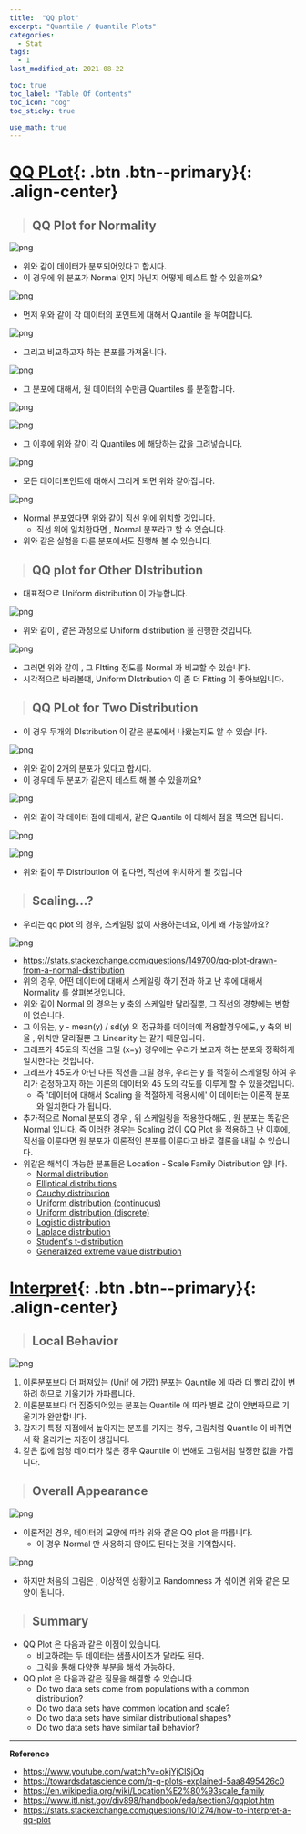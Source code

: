 ```yaml
---
title:  "QQ plot"
excerpt: "Quantile / Quantile Plots"
categories:
  - Stat
tags:
  - 1
last_modified_at: 2021-08-22

toc: true
toc_label: "Table Of Contents"
toc_icon: "cog"
toc_sticky: true

use_math: true
---
```


# [QQ PLot](#link){: .btn .btn--primary}{: .align-center}

> ## QQ Plot for Normality

![png](/assets/images/Stat/45_1.png)

- 위와 같이 데이터가 분포되어있다고 합시다. 
- 이 경우에 위 분포가 Normal 인지 아닌지 어떻게 테스트 할 수 있을까요? 

![png](/assets/images/Stat/45_2.png)

- 먼저 위와 같이 각 데이터의 포인트에 대해서 Quantile 을 부여합니다. 

![png](/assets/images/Stat/45_3.png)

- 그리고 비교하고자 하는 분포를 가져옵니다. 

![png](/assets/images/Stat/45_4.png)

- 그 분포에 대해서, 원 데이터의 수만큼 Quantiles 를 분절합니다.

![png](/assets/images/Stat/45_5.png)

![png](/assets/images/Stat/45_6.png)

- 그 이후에 위와 같이 각 Quantiles 에 해당하는 값을 그려넣습니다.

![png](/assets/images/Stat/45_7.png)

- 모든 데이터포인트에 대해서 그리게 되면 위와 같아집니다.

![png](/assets/images/Stat/45_8.png)

- Normal 분포였다면 위와 같이 직선 위에 위치할 것입니다.
  - 직선 위에 일치한다면 , Normal 분포라고 할 수 있습니다. 
- 위와 같은 실험을 다른 분포에서도 진행해 볼 수 있습니다. 

> ## QQ plot for Other DIstribution

- 대표적으로 Uniform distribution 이 가능합니다. 

![png](/assets/images/Stat/45_9.png)

- 위와 같이 , 같은 과정으로 Uniform distribution 을 진행한 것입니다. 

![png](/assets/images/Stat/45_10.png)

- 그러면 위와 같이 , 그 FItting 정도를 Normal 과 비교할 수 있습니다.
- 시각적으로 바라볼떄, Uniform DIstribution 이 좀 더 Fitting 이 좋아보입니다.

> ## QQ PLot for Two Distribution

- 이 경우 두개의 DIstribution 이 같은 분포에서 나왔는지도 알 수 있습니다.

![png](/assets/images/Stat/45_11.png)

- 위와 같이 2개의 분포가 있다고 합시다. 
- 이 경우데 두 분포가 같은지 테스트 해 볼 수 있을까요? 

![png](/assets/images/Stat/45_12.png)

- 위와 같이 각 데이터 점에 대해서, 같은 Quantile 에 대해서 점을 찍으면 됩니다.

![png](/assets/images/Stat/45_13.png)

![png](/assets/images/Stat/45_14.png)

- 위와 같이 두 Distribution 이 같다면, 직선에 위치하게 될 것입니다

> ## Scaling...?

- 우리는 qq plot 의 경우, 스케일링 없이 사용하는데요, 이게 왜 가능할까요? 

![png](/assets/images/Stat/45_15.png)

- https://stats.stackexchange.com/questions/149700/qq-plot-drawn-from-a-normal-distribution
- 위의 경우, 어떤 데이터에 대해서 스케일링 하기 전과 하고 난 후에 대해서 Normality 를 살펴본것입니다. 
- 위와 같이 Normal 의 경우는 y 축의 스케일만 달라질뿐, 그 직선의 경향에는 변함이 없습니다. 
- 그 이유는, y - mean(y) / sd(y) 의 정규화를 데이터에 적용할경우에도, y 축의 비율 , 위치만 달라질뿐 그 Linearlity 는 같기 때문입니다. 
- 그래프가 45도의 직선을 그릴 (x=y) 경우에는 우리가 보고자 하는 분포와 정확하게 일치한다는 것입니다. 
- 그래프가 45도가 아닌 다른 직선을 그릴 경우, 우리는 y 를 적절히 스케일링 하여 우리가 검정하고자 하는 이론의 데이터와 45 도의 각도를 이루게 할 수 있을것입니다.
  - 즉  '데이터에 대해서 Scaling 을 적절하게 적용시에' 이 데이터는 이론적 분포와 일치한다 가 됩니다. 
- 추가적으로 Nomal 분포의 경우 , 위 스케일링을 적용한다해도 , 원 분포는 똑같은 Normal 입니다. 즉 이러한 경우는 Scaling 없이 QQ Plot 을 적용하고 난 이후에, 직선을 이룬다면 원 분포가 이론적인 분포를 이룬다고 바로 결론을 내릴 수 있습니다.
- 위같은 해석이 가능한 분포들은  Location - Scale Family Distribution 입니다.
  - [Normal distribution](https://en.wikipedia.org/wiki/Normal_distribution)
  - [Elliptical distributions](https://en.wikipedia.org/wiki/Elliptical_distribution)
  - [Cauchy distribution](https://en.wikipedia.org/wiki/Cauchy_distribution)
  - [Uniform distribution (continuous)](https://en.wikipedia.org/wiki/Uniform_distribution_(continuous))
  - [Uniform distribution (discrete)](https://en.wikipedia.org/wiki/Uniform_distribution_(discrete))
  - [Logistic distribution](https://en.wikipedia.org/wiki/Logistic_distribution)
  - [Laplace distribution](https://en.wikipedia.org/wiki/Laplace_distribution)
  - [Student's t-distribution](https://en.wikipedia.org/wiki/Student's_t-distribution#Non-standardized_Student's_t-distribution)
  - [Generalized extreme value distribution](https://en.wikipedia.org/wiki/Generalized_extreme_value_distribution)

# [Interpret](#link){: .btn .btn--primary}{: .align-center}

> ## Local Behavior

![png](/assets/images/Stat/45_16.png)

1. 이론분포보다 더 퍼져있는 (Unif 에 가깝) 분포는 Qauntile 에 따라 더 빨리 값이 변하려 하므로 기울기가 가파릅니다.
2. 이론분포보다 더 집중되어있는 분포는 Quantile 에 따라 별로 값이 안변하므로 기울기가 완만합니다.
3. 갑자기 특정 지점에서 높아지는 분포를 가지는 경우, 그림처럼 Quantile 이 바뀌면서 확 올라가는 지점이 생깁니다. 
4. 같은 값에 엄청 데이터가 많은 경우 Qauntile 이 변해도 그림처럼 일정한 값을 가집니다.

> ## Overall Appearance

![png](/assets/images/Stat/45_17.png)

- 이론적인 경우, 데이터의 모양에 따라 위와 같은 QQ plot 을 따릅니다.
  - 이 경우 Normal 만 사용하지 않아도 된다는것을 기억합시다. 

![png](/assets/images/Stat/45_18.png)

- 하지만 처음의 그림은 , 이상적인 상황이고 Randomness 가 섞이면 위와 같은 모양이 됩니다.

> ## Summary

- QQ Plot 은 다음과 같은 이점이 있습니다.
  - 비교하려는 두 데이터는 샘플사이즈가 달라도 된다. 
  - 그림을 통해 다양한 부분을 해석 가능하다. 
- QQ plot 은 다음과 같은 질문을 해결할 수 있습니다.
  - Do two data sets come from populations with a common distribution?
  - Do two data sets have common location and scale?
  - Do two data sets have similar distributional shapes?
  - Do two data sets have similar tail behavior?

---

**Reference**

- https://www.youtube.com/watch?v=okjYjClSjOg
- https://towardsdatascience.com/q-q-plots-explained-5aa8495426c0
- https://en.wikipedia.org/wiki/Location%E2%80%93scale_family
- https://www.itl.nist.gov/div898/handbook/eda/section3/qqplot.htm
- https://stats.stackexchange.com/questions/101274/how-to-interpret-a-qq-plot


